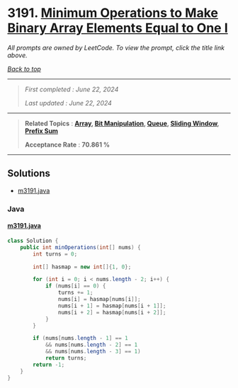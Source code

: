 # 3191. [Minimum Operations to Make Binary Array Elements Equal to One I](<https://leetcode.com/problems/minimum-operations-to-make-binary-array-elements-equal-to-one-i>)

*All prompts are owned by LeetCode. To view the prompt, click the title link above.*

*[Back to top](<../README.md>)*

------

> *First completed : June 22, 2024*
>
> *Last updated : June 22, 2024*

------

> **Related Topics** : **[Array](<by_topic/Array.md>), [Bit Manipulation](<by_topic/Bit Manipulation.md>), [Queue](<by_topic/Queue.md>), [Sliding Window](<by_topic/Sliding Window.md>), [Prefix Sum](<by_topic/Prefix Sum.md>)**
>
> **Acceptance Rate** : **70.861 %**

------

## Solutions

- [m3191.java](<../my-submissions/m3191.java>)
### Java
#### [m3191.java](<../my-submissions/m3191.java>)
```Java
class Solution {
    public int minOperations(int[] nums) {
        int turns = 0;

        int[] hasmap = new int[]{1, 0};

        for (int i = 0; i < nums.length - 2; i++) {
            if (nums[i] == 0) {
                turns += 1;
                nums[i] = hasmap[nums[i]];
                nums[i + 1] = hasmap[nums[i + 1]];
                nums[i + 2] = hasmap[nums[i + 2]];
            }
        }

        if (nums[nums.length - 1] == 1 
            && nums[nums.length - 2] == 1
            && nums[nums.length - 3] == 1)
            return turns;
        return -1;   
    }
}
```

